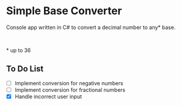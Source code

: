 # Simple Base Converter

Console app written in C# to convert a decimal number to any* base.

<br>

\* up to 36

## To Do List

- [ ] Implement conversion for negative numbers
- [ ] Implement conversion for fractional numbers
- [X] Handle incorrect user input
